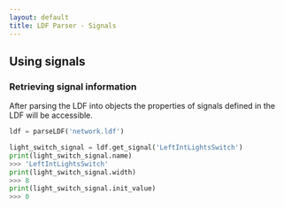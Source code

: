 ```yaml
---
layout: default
title: LDF Parser - Signals
---
```


## Using signals

### Retrieving signal information

After parsing the LDF into objects the properties of signals defined in the LDF
will be accessible.

```python
ldf = parseLDF('network.ldf')

light_switch_signal = ldf.get_signal('LeftIntLightsSwitch')
print(light_switch_signal.name)
>>> 'LeftIntLightsSwitch'
print(light_switch_signal.width)
>>> 8
print(light_switch_signal.init_value)
>>> 0
```
